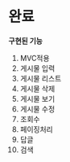 # 완료
**구현된 기능**
1. MVC적용
2. 게시물 입력
3. 게시물 리스트
4. 게시물 삭제
5. 게시물 보기
6. 게시물 수정
7. 조회수
8. 페이징처리
9. 답글
10. 검색
